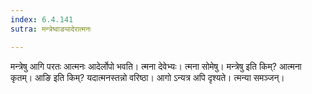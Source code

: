 ```yaml
---
index: 6.4.141
sutra: मन्त्रेष्वाङ्यादेरात्मनः

---
```

मन्त्रेषु आगि परतः आत्मनः आदेर्लोपो भवति। त्मना देवेभ्यः। त्मना सोमेषु। मन्त्रेषु इति किम्? आत्मना कृतम्। आङि इति किम्? यदात्मनस्तन्नो वरिष्ठा। आगो ऽन्यत्र अपि दृश्यते। त्मन्या समञ्जन्।